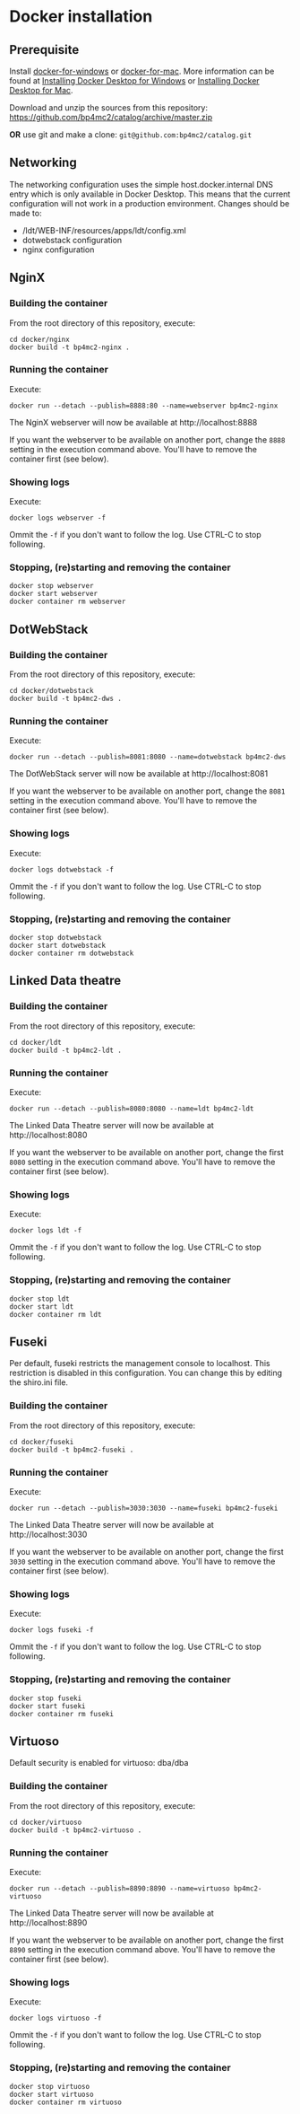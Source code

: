 # Docker installation

## Prerequisite
Install [docker-for-windows](https://download.docker.com/win/stable/Docker%20for%20Windows%20Installer.exe) or [docker-for-mac](https://download.docker.com/mac/stable/Docker.dmg). More information can be found at [Installing Docker Desktop for Windows](https://docs.docker.com/docker-for-windows/install) or [Installing Docker Desktop for Mac](https://docs.docker.com/docker-for-mac/install).

Download and unzip the sources from this repository: https://github.com/bp4mc2/catalog/archive/master.zip

**OR** use git and make a clone: `git@github.com:bp4mc2/catalog.git`

## Networking
The networking configuration uses the simple host.docker.internal DNS entry which is only available in Docker Desktop. This means that the current configuration will not work in a production environment. Changes should be made to:

- /ldt/WEB-INF/resources/apps/ldt/config.xml
- dotwebstack configuration
- nginx configuration

## NginX

### Building the container
From the root directory of this repository, execute:

```
cd docker/nginx
docker build -t bp4mc2-nginx .
```

### Running the container
Execute:

```
docker run --detach --publish=8888:80 --name=webserver bp4mc2-nginx
```

The NginX webserver will now be available at http://localhost:8888

If you want the webserver to be available on another port, change the `8888` setting in the execution command above. You'll have to remove the container first (see below).

### Showing logs
Execute:

```
docker logs webserver -f
```

Ommit the `-f` if you don't want to follow the log. Use CTRL-C to stop following.

### Stopping, (re)starting and removing the container

```
docker stop webserver
docker start webserver
docker container rm webserver
```

## DotWebStack

### Building the container
From the root directory of this repository, execute:

```
cd docker/dotwebstack
docker build -t bp4mc2-dws .
```

### Running the container
Execute:

```
docker run --detach --publish=8081:8080 --name=dotwebstack bp4mc2-dws
```

The DotWebStack server will now be available at http://localhost:8081

If you want the webserver to be available on another port, change the `8081` setting in the execution command above. You'll have to remove the container first (see below).

### Showing logs

Execute:
```
docker logs dotwebstack -f
```

Ommit the `-f` if you don't want to follow the log. Use CTRL-C to stop following.

### Stopping, (re)starting and removing the container

```
docker stop dotwebstack
docker start dotwebstack
docker container rm dotwebstack
```

## Linked Data theatre

### Building the container
From the root directory of this repository, execute:

```
cd docker/ldt
docker build -t bp4mc2-ldt .
```

### Running the container
Execute:

```
docker run --detach --publish=8080:8080 --name=ldt bp4mc2-ldt
```

The Linked Data Theatre server will now be available at http://localhost:8080

If you want the webserver to be available on another port, change the first `8080` setting in the execution command above. You'll have to remove the container first (see below).

### Showing logs

Execute:
```
docker logs ldt -f
```

Ommit the `-f` if you don't want to follow the log. Use CTRL-C to stop following.

### Stopping, (re)starting and removing the container

```
docker stop ldt
docker start ldt
docker container rm ldt
```

## Fuseki

Per default, fuseki restricts the management console to localhost. This restriction is disabled in this configuration. You can change this by editing the shiro.ini file.

### Building the container
From the root directory of this repository, execute:

```
cd docker/fuseki
docker build -t bp4mc2-fuseki .
```

### Running the container
Execute:

```
docker run --detach --publish=3030:3030 --name=fuseki bp4mc2-fuseki
```

The Linked Data Theatre server will now be available at http://localhost:3030

If you want the webserver to be available on another port, change the first `3030` setting in the execution command above. You'll have to remove the container first (see below).

### Showing logs

Execute:
```
docker logs fuseki -f
```

Ommit the `-f` if you don't want to follow the log. Use CTRL-C to stop following.

### Stopping, (re)starting and removing the container

```
docker stop fuseki
docker start fuseki
docker container rm fuseki
```

## Virtuoso

Default security is enabled for virtuoso: dba/dba

### Building the container
From the root directory of this repository, execute:

```
cd docker/virtuoso
docker build -t bp4mc2-virtuoso .
```

### Running the container
Execute:

```
docker run --detach --publish=8890:8890 --name=virtuoso bp4mc2-virtuoso
```

The Linked Data Theatre server will now be available at http://localhost:8890

If you want the webserver to be available on another port, change the first `8890` setting in the execution command above. You'll have to remove the container first (see below).

### Showing logs

Execute:
```
docker logs virtuoso -f
```

Ommit the `-f` if you don't want to follow the log. Use CTRL-C to stop following.

### Stopping, (re)starting and removing the container

```
docker stop virtuoso
docker start virtuoso
docker container rm virtuoso
```
